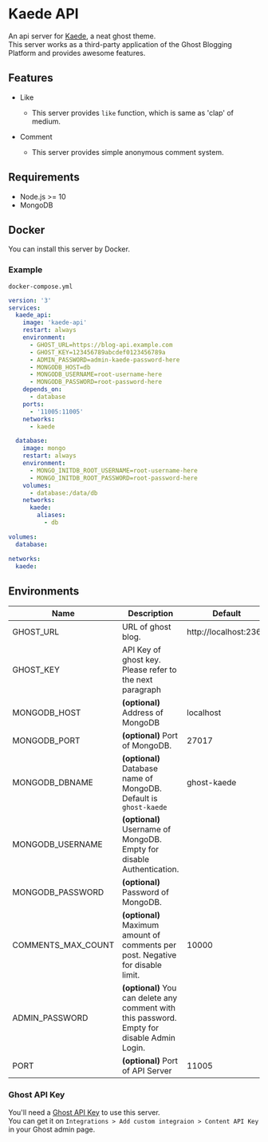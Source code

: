 # Kaede API
An api server for [Kaede](https://github.com/HelloWorld017/kaede), a neat ghost theme.  
This server works as a third-party application of the Ghost Blogging Platform and provides awesome features.

## Features
* Like
  * This server provides `like` function, which is same as 'clap' of medium.

* Comment
  * This server provides simple anonymous comment system.

## Requirements
* Node.js >= 10  
* MongoDB

## Docker
You can install this server by Docker.

### Example
`docker-compose.yml`

```yaml
version: '3'
services:
  kaede_api:
    image: 'kaede-api'
    restart: always
    environment:
      - GHOST_URL=https://blog-api.example.com
      - GHOST_KEY=123456789abcdef0123456789a
      - ADMIN_PASSWORD=admin-kaede-password-here
      - MONGODB_HOST=db
      - MONGODB_USERNAME=root-username-here
      - MONGODB_PASSWORD=root-password-here
    depends_on:
      - database
    ports:
      - '11005:11005'
    networks:
      - kaede

  database:
    image: mongo
    restart: always
    environment:
      - MONGO_INITDB_ROOT_USERNAME=root-username-here
      - MONGO_INITDB_ROOT_PASSWORD=root-password-here
    volumes:
      - database:/data/db
    networks:
      kaede:
        aliases:
          - db

volumes:
  database:

networks:
  kaede:
```

## Environments
| Name               | Description                                                                                  | Default               |
|--------------------|----------------------------------------------------------------------------------------------|-----------------------|
| GHOST_URL          | URL of ghost blog.                                                                           | http://localhost:2368 |
| GHOST_KEY          | API Key of ghost key. Please refer to the next paragraph                                     |                       |
| MONGODB_HOST       | **(optional)** Address of MongoDB                                                            | localhost             |
| MONGODB_PORT       | **(optional)** Port of MongoDB.                                                              | 27017                 |
| MONGODB_DBNAME     | **(optional)** Database name of MongoDB. Default is `ghost-kaede`                            | ghost-kaede           |
| MONGODB_USERNAME   | **(optional)** Username of MongoDB. Empty for disable Authentication.                        |                       |
| MONGODB_PASSWORD   | **(optional)** Password of MongoDB.                                                          |                       |
| COMMENTS_MAX_COUNT | **(optional)** Maximum amount of comments per post. Negative for disable limit.              | 10000                 |
| ADMIN_PASSWORD     | **(optional)** You can delete any comment with this password. Empty for disable Admin Login. |                       |
| PORT               | **(optional)** Port of API Server                                                            | 11005                 |

### Ghost API Key
You'll need a [Ghost API Key](https://ghost.org/docs/api/v3/content/#key) to use this server.  
You can get it on `Integrations > Add custom integraion > Content API Key` in your Ghost admin page.
